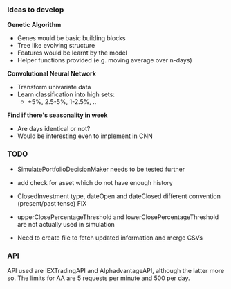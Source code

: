 ### Ideas to develop

**Genetic Algorithm**
- Genes would be basic building blocks
- Tree like evolving structure
- Features would be learnt by the model
- Helper functions provided (e.g. moving average over n-days)

**Convolutional Neural Network**
- Transform univariate data
- Learn classification into high sets:
  - +5%, 2.5-5%, 1-2.5%, ..

**Find if there's seasonality in week**
- Are days identical or not?
- Would be interesting even to implement in CNN

### TODO
- SimulatePortfolioDecisionMaker needs to be tested further
- add check for asset which do not have enough history

- ClosedInvestment type, dateOpen and dateClosed different convention (present/past tense) FIX

- upperClosePercentageThreshold and lowerClosePercentageThreshold are not actually used in simulation

- Need to create file to fetch updated information and merge CSVs


### API
API used are IEXTradingAPI and AlphadvantageAPI, although the latter more so.
The limits for AA are 5 requests per minute and 500 per day.
